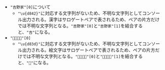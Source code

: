 - `"吉野家"[0]`について
  - `"\u{d842}"`に対応する文字列がないため、不明な文字列としてコンソール出力される。漢字はサロゲートペアで表されるため、ペアの片方だけでは不明な文字列となる。`"吉野家"[0]`と`"吉野家"[1]`を結合すると、`"吉"`になる。
- `"👨‍👨‍👧‍👧"[0]`
  - `"\u{d83d}"`に対応する文字列がないため、不明な文字列としてコンソール出力される。絵文字はサロゲートペアで表されるため、ペアの片方だけでは不明な文字列となる。`"👨‍👨‍👧‍👧"[0]`と`"👨‍👨‍👧‍👧"[1]`を結合すると、`"👨"`になる。
